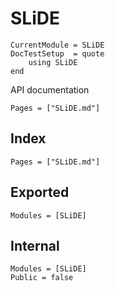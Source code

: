 # SLiDE

```@meta
CurrentModule = SLiDE
DocTestSetup  = quote
    using SLiDE
end
```

API documentation

```@contents
Pages = ["SLiDE.md"]
```

## Index

```@index
Pages = ["SLiDE.md"]
```

## Exported

```@autodocs
Modules = [SLiDE]
```

## Internal

```@autodocs
Modules = [SLiDE]
Public = false
```

